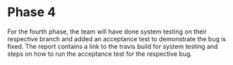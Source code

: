 # Phase 4

For the fourth phase, the team will have done system testing on their respective branch and added an acceptance test to demonstrate the bug is fixed. The report contains a link to the travis build for system testing and steps on how to run the acceptance test for the respective bug.